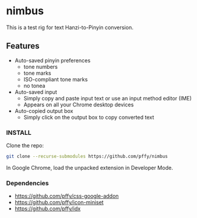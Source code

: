 # nimbus

This is a test rig for text Hanzi-to-Pinyin conversion.

## Features
  + Auto-saved pinyin preferences
    + tone numbers
    + tone marks
    + ISO-compliant tone marks
    + no tonea
  + Auto-saved input
    + Simply copy and paste input text or use an input method editor (IME)
    + Appears on all your Chrome desktop devices 
  + Auto-copied output box
    + Simply click on the output box to copy converted text

### INSTALL

Clone the repo:

```bash
git clone --recurse-submodules https://github.com/pffy/nimbus
```

In Google Chrome, load the unpacked extension in Developer Mode.


### Dependencies
  + https://github.com/pffy/css-google-addon
  + https://github.com/pffy/icon-miniset
  + https://github.com/pffy/idx
